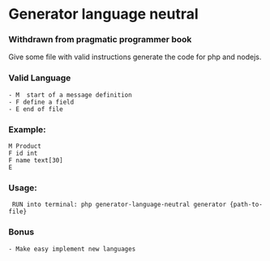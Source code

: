 # Generator language neutral

### Withdrawn from pragmatic programmer book

Give some file with valid instructions generate the code for php and nodejs.

### Valid Language
    - M  start of a message definition
    - F define a field
    - E end of file

### Example:    
    M Product
    F id int
    F name text[30]
    E    

### Usage:
     RUN into terminal: php generator-language-neutral generator {path-to-file}

### Bonus
    - Make easy implement new languages
